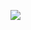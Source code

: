 ![](https://lh7-rt.googleusercontent.com/docsz/AD_4nXdGile5cgEkUdJe0m8eKytA5NOJ5-D3u833H32UTbzraY000L4qyvNlpHc22zrEGmScPOdUFnwYNMuox3GoQjB5YRZB5uRT71EShu1myfkVv47pcYBgTaLmnnpIEg5aOfM3qu5A?key=GLq7sYVjQHhGxwbWqwq00w)
